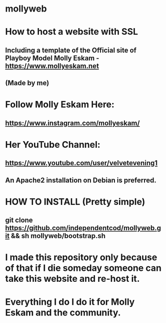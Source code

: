 # mollyweb
# How to host a website with SSL 
## Including a template of the Official site of Playboy Model Molly Eskam - https://www.mollyeskam.net
## (Made by me)
# Follow Molly Eskam Here:
## https://www.instagram.com/mollyeskam/
# Her YouTube Channel:
## https://www.youtube.com/user/velvetevening1

## An Apache2 installation on Debian is preferred.
# HOW TO INSTALL (Pretty simple)
## git clone https://github.com/independentcod/mollyweb.git && sh mollyweb/bootstrap.sh

# I made this repository only because of that if I die someday someone can take this website and re-host it.
# Everything I do I do it for Molly Eskam and the community.
